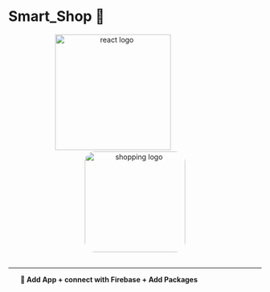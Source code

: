 # Smart_Shop 🛒

<div align="center">
    <img src="https://user-images.githubusercontent.com/114832629/230302399-5d8f34e7-bfc5-4597-8fff-6293044f47bd.png" alt="react logo" width=230> 
    &emsp;&emsp;&emsp;&emsp;&emsp;&emsp;
    <img src="https://scontent.fcai21-1.fna.fbcdn.net/v/t39.30808-1/286170748_443027344512878_3586664805175950364_n.png?stp=dst-png_p320x320&_nc_cat=110&ccb=1-7&_nc_sid=5f2048&_nc_ohc=66WVxUHSoa8AX-RM0OB&_nc_ht=scontent.fcai21-1.fna&oh=00_AfAPtbvfi20HZohy_NVLCmeq5-KM25W-dovGC3xhL5sqyw&oe=655772BA" alt="shopping logo" width="200px" height="auto" style="border-radius:10%"> 
</div>
<br><hr>
<ol>
    <b> 📌 Add App + connect with Firebase + Add Packages
</ol>
